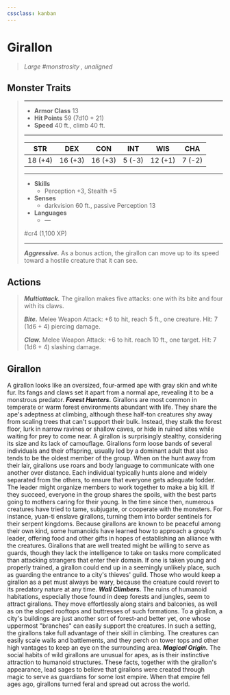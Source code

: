 ```yaml
---
cssclass: kanban
---
```


# Girallon
>*Large #monstrosity , unaligned*
## Monster Traits
>___
>- **Armor Class** 13
>- **Hit Points** 59 (7d10 + 21)
>- **Speed** 40 ft., climb 40 ft.
>___
>|STR|DEX|CON|INT|WIS|CHA|
>|:---:|:---:|:---:|:---:|:---:|:---:|
>|18 (+4)|16 (+3)|16 (+3)|5 (-3)|12 (+1)|7 (-2)|
>___
>- **Skills**
>	 - Perception +3, Stealth +5
>- **Senses**
>	 - darkvision 60 ft., passive Perception 13
>- **Languages**
>	 - —
>
> #cr4 (1,100 XP)
>___
>***Aggressive.*** As a bonus action, the girallon can move up to its speed toward a hostile creature that it can see.  
>
## Actions
>***Multiattack.*** The girallon makes five attacks: one with its bite and four with its claws.  
>
>***Bite.*** Melee Weapon Attack: +6 to hit, reach 5 ft., one creature. Hit: 7 (1d6 + 4) piercing damage.  
>
>***Claw.*** Melee Weapon Attack: +6 to hit. reach 10 ft., one target. Hit: 7 (1d6 + 4) slashing damage.
## Girallon
A girallon looks like an oversized, four-armed ape with gray skin and white fur. Its fangs and claws set it apart from a normal ape, revealing it to be a monstrous predator.
***Forest Hunters.***  Girallons are most common in temperate or warm forest environments abundant with life. They share the ape's adeptness at climbing, although these half-ton creatures shy away from scaling trees that can't support their bulk. Instead, they stalk the forest floor, lurk in narrow ravines or shallow caves, or hide in ruined sites while waiting for prey to come near. A girallon is surprisingly stealthy, considering its size and its lack of camouflage.
Girallons form loose bands of several individuals and their offspring, usually led by a dominant adult that also tends to be the oldest member of the group. When on the hunt away from their lair, girallons use roars and body language to communicate with one another over distance. Each individual typically hunts alone and widely separated from the others, to ensure that everyone gets adequate fodder. The leader might organize members to work together to make a big kill. If they succeed, everyone in the group shares the spoils, with the best parts going to mothers caring for their young.
In the time since then, numerous creatures have tried to tame, subjugate, or cooperate with the monsters. For instance, yuan-ti enslave girallons, turning them into border sentinels for their serpent kingdoms. Because girallons are known to be peaceful among their own kind, some humanoids have learned how to approach a group's leader, offering food and other gifts in hopes of establishing an alliance with the creatures.
Girallons that are well treated might be willing to serve as guards, though they lack the intelligence to take on tasks more complicated than attacking strangers that enter their domain. If one is taken young and properly trained, a girallon could end up in a seemingly unlikely place, such as guarding the entrance to a city's thieves' guild. Those who would keep a girallon as a pet must always be wary, because the creature could revert to its predatory nature at any time.
***Wall Climbers.***  The ruins of humanoid habitations, especially those found in deep forests and jungles, seem to attract girallons. They move effortlessly along stairs and balconies, as well as on the sloped rooftops and buttresses of such formations. To a girallon, a city's buildings are just another sort of forest-and better yet, one whose uppermost "branches" can easily support the creatures. In such a setting, the girallons take full advantage of their skill in climbing. The creatures can easily scale walls and battlements, and they perch on tower tops and other high vantages to keep an eye on the surrounding area.
***Magical Origin.***  The social habits of wild girallons are unusual for apes, as is their instinctive attraction to humanoid structures. These facts, together with the girallon's appearance, lead sages to believe that girallons were created through magic to serve as guardians for some lost empire. When that empire fell ages ago, girallons turned feral and spread out across the world.